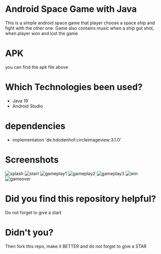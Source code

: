 # Android Space Game with Java
This is a simple android space game that player choose a space ship and fight with the other one. 
Game also contains music when a ship got shot, when player won and lost the game 

# APK
you can find the apk file above

# Which Technologies been used?
- Java 19
- Android Studio

# dependencies
- implementation 'de.hdodenhof:circleimageview:3.1.0'
    
# Screenshots
![splash](https://user-images.githubusercontent.com/96844411/233456858-4b3371b1-a426-4ac7-b348-c83b122ad356.PNG)
![start](https://user-images.githubusercontent.com/96844411/233456872-bdee0c92-4056-4892-b29a-51d86786e6d5.PNG)
![gameplay1](https://user-images.githubusercontent.com/96844411/233456901-62f31a8b-1123-48b1-80b7-9589686094d3.PNG)
![gameplay2](https://user-images.githubusercontent.com/96844411/233456909-687dbef6-6c07-49bb-ba31-b544c9230b63.PNG)
![gameplay3](https://user-images.githubusercontent.com/96844411/233456922-168b7738-67a6-4efd-a265-d7e7f60ebd9c.PNG)
![win](https://user-images.githubusercontent.com/96844411/233457127-ebb14088-95ee-4f9a-8f54-5ee714d0f9fb.PNG)
![gameover](https://user-images.githubusercontent.com/96844411/233457158-f4fd4bae-e6e1-443c-8a04-e3ebf2f3244b.PNG)


# Did you find this repository helpful?
Do not forget to give a start

# Didn't you?
Then fork this repo, make it BETTER and do not forget to give a STAR
